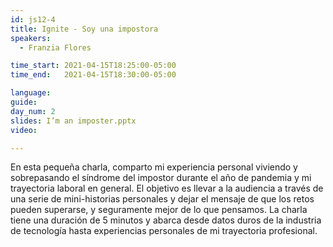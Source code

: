 ```yaml
---
id: js12-4
title: Ignite - Soy una impostora
speakers:
  - Franzia Flores

time_start: 2021-04-15T18:25:00-05:00
time_end:   2021-04-15T18:30:00-05:00

language: 
guide:
day_num: 2
slides: I’m an imposter.pptx
video: 

---
```


En esta pequeña charla, comparto mi experiencia personal viviendo y sobrepasando el síndrome del impostor durante el año de pandemia y mi trayectoria laboral en general. El objetivo es llevar a la audiencia a través de una serie de mini-historias personales y dejar el mensaje de que los retos pueden superarse, y seguramente mejor de lo que pensamos. La charla tiene una duración de 5 minutos y abarca desde datos duros de la industria de tecnología hasta experiencias personales de mi trayectoria profesional.




